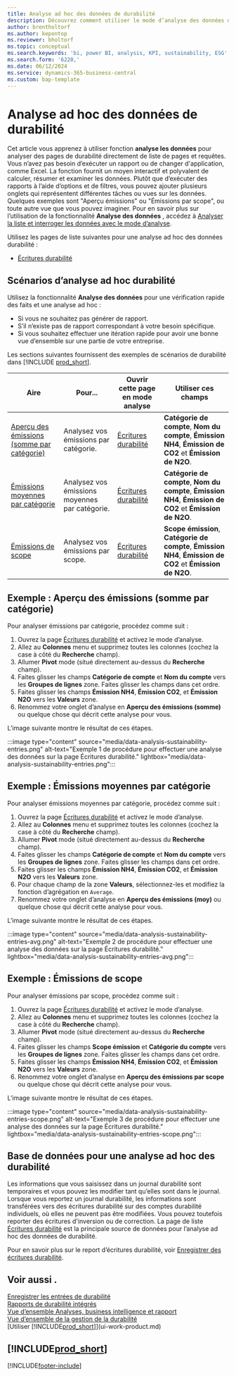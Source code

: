 ```yaml
---
title: Analyse ad hoc des données de durabilité
description: Découvrez comment utiliser le mode d’analyse des données de durabilité.
author: brentholtorf
ms.author: kepontop
ms.reviewer: bholtorf
ms.topic: conceptual
ms.search.keywords: 'bi, power BI, analysis, KPI, sustainability, ESG'
ms.search.form: '6220,'
ms.date: 06/12/2024
ms.service: dynamics-365-business-central
ms.custom: bap-template
---
```


# <a name="ad-hoc-analysis-of-sustainability-data"></a>Analyse ad hoc des données de durabilité

Cet article vous apprenez à utiliser fonction **analyse les données** pour analyser des pages de durabilité directement de liste de pages et requêtes. Vous n’avez pas besoin d’exécuter un rapport ou de changer d'application, comme Excel. La fonction fournit un moyen interactif et polyvalent de calculer, résumer et examiner les données. Plutôt que d’exécuter des rapports à l’aide d’options et de filtres, vous pouvez ajouter plusieurs onglets qui représentent différentes tâches ou vues sur les données. Quelques exemples sont "Aperçu émissions" ou "Émissions par scope", ou toute autre vue que vous pouvez imaginer. Pour en savoir plus sur l’utilisation de la fonctionnalité **Analyse des données** , accédez à [Analyser la liste et interroger les données avec le mode d’analyse](analysis-mode.md).

Utilisez les pages de liste suivantes pour une analyse ad hoc des données durabilité :

- [Écritures durabilité](https://businesscentral.dynamics.com/?page=6220)

## <a name="sustainability-ad-hoc-analysis-scenarios"></a>Scénarios d’analyse ad hoc durabilité

Utilisez la fonctionnalité **Analyse des données** pour une vérification rapide des faits et une analyse ad hoc :

- Si vous ne souhaitez pas générer de rapport.
- S’il n’existe pas de rapport correspondant à votre besoin spécifique.
- Si vous souhaitez effectuer une itération rapide pour avoir une bonne vue d’ensemble sur une partie de votre entreprise.

Les sections suivantes fournissent des exemples de scénarios de durabilité dans [!INCLUDE [prod_short](includes/prod_short.md)].

| Aire | Pour... | Ouvrir cette page en mode analyse | Utiliser ces champs |
| ---- | ----- | ------------------------------- |------------------- |
| [Aperçu des émissions (somme par catégorie)](#example-emission-overview-sum-by-category) | Analysez vos émissions par catégorie. | [Écritures durabilité](https://businesscentral.dynamics.com/?page=6220) | **Catégorie de compte**, **Nom du compte**, **Émission NH4**, **Émission de CO2** et **Émission de N2O**.|
| [Émissions moyennes par catégorie](#example-average-emissions-by-category) | Analysez vos émissions moyennes par catégorie. | [Écritures durabilité](https://businesscentral.dynamics.com/?page=6220) | **Catégorie de compte**, **Nom du compte**, **Émission NH4**, **Émission de CO2** et **Émission de N2O**.|
| [Émissions de scope](#example-emissions-by-scope) | Analysez vos émissions par scope. | [Écritures durabilité](https://businesscentral.dynamics.com/?page=6220) | **Scope émission**, **Catégorie de compte**, **Émission NH4**, **Émission de CO2** et **Émission de N2O**.|

## <a name="example-emission-overview-sum-by-category"></a>Exemple : Aperçu des émissions (somme par catégorie)

Pour analyser émissions par catégorie, procédez comme suit :

1. Ouvrez la page [Écritures durabilité](https://businesscentral.dynamics.com/?page=6220) et activez le mode d’analyse.
1. Allez au **Colonnes** menu et supprimez toutes les colonnes (cochez la case à côté du **Recherche** champ).
1. Allumer **Pivot** mode (situé directement au-dessus du **Recherche** champ).
1. Faites glisser les champs **Catégorie de compte** et **Nom du compte** vers les **Groupes de lignes** zone. Faites glisser les champs dans cet ordre.
1. Faites glisser les champs **Émission NH4**, **Émission CO2**, et **Émission N2O** vers les **Valeurs** zone.
1. Renommez votre onglet d’analyse en **Aperçu des émissions (somme)** ou quelque chose qui décrit cette analyse pour vous.

L’image suivante montre le résultat de ces étapes.

:::image type="content" source="media/data-analysis-sustainability-entries.png" alt-text="Exemple 1 de procédure pour effectuer une analyse des données sur la page Écritures durabilité." lightbox="media/data-analysis-sustainability-entries.png":::

## <a name="example-average-emissions-by-category"></a>Exemple : Émissions moyennes par catégorie

Pour analyser émissions moyennes par catégorie, procédez comme suit :

1. Ouvrez la page [Écritures durabilité](https://businesscentral.dynamics.com/?page=6220) et activez le mode d’analyse.
1. Allez au **Colonnes** menu et supprimez toutes les colonnes (cochez la case à côté du **Recherche** champ).
1. Allumer **Pivot** mode (situé directement au-dessus du **Recherche** champ).
1. Faites glisser les champs **Catégorie de compte** et **Nom du compte** vers les **Groupes de lignes** zone. Faites glisser les champs dans cet ordre.
1. Faites glisser les champs **Émission NH4**, **Émission CO2**, et **Émission N2O** vers les **Valeurs** zone.
1. Pour chaque champ de la zone **Valeurs**, sélectionnez-les et modifiez la fonction d’agrégation en `Average`.
1. Renommez votre onglet d’analyse en **Aperçu des émissions (moy)** ou quelque chose qui décrit cette analyse pour vous.

L’image suivante montre le résultat de ces étapes.

:::image type="content" source="media/data-analysis-sustainability-entries-avg.png" alt-text="Exemple 2 de procédure pour effectuer une analyse des données sur la page Écritures durabilité." lightbox="media/data-analysis-sustainability-entries-avg.png":::

## <a name="example-emissions-by-scope"></a>Exemple : Émissions de scope

Pour analyser émissions par scope, procédez comme suit :

1. Ouvrez la page [Écritures durabilité](https://businesscentral.dynamics.com/?page=6220) et activez le mode d’analyse.
1. Allez au **Colonnes** menu et supprimez toutes les colonnes (cochez la case à côté du **Recherche** champ).
1. Allumer **Pivot** mode (situé directement au-dessus du **Recherche** champ).
1. Faites glisser les champs **Scope émission** et **Catégorie du compte** vers les **Groupes de lignes** zone. Faites glisser les champs dans cet ordre.
1. Faites glisser les champs **Émission NH4**, **Émission CO2**, et **Émission N2O** vers les **Valeurs** zone.
1. Renommez votre onglet d’analyse en **Aperçu des émissions par scope** ou quelque chose qui décrit cette analyse pour vous.

L’image suivante montre le résultat de ces étapes.

:::image type="content" source="media/data-analysis-sustainability-entries-scope.png" alt-text="Exemple 3 de procédure pour effectuer une analyse des données sur la page Écritures durabilité." lightbox="media/data-analysis-sustainability-entries-scope.png":::

## <a name="data-foundation-for-ad-hoc-analysis-on-sustainability"></a>Base de données pour une analyse ad hoc des durabilité

Les informations que vous saisissez dans un journal durabilité sont temporaires et vous pouvez les modifier tant qu’elles sont dans le journal. Lorsque vous reportez un journal durabilité, les informations sont transférées vers des écritures durabilité sur des comptes durabilité individuels, où elles ne peuvent pas être modifiées. Vous pouvez toutefois reporter des écritures d'inversion ou de correction. La page de liste [Écritures durabilité](https://businesscentral.dynamics.com/?page=6220) est la principale source de données pour l’analyse ad hoc des données de durabilité.

Pour en savoir plus sur le report d’écritures durabilité, voir [Enregistrer des écritures durabilité](finance-sustainability-journal.md).

## <a name="see-also"></a>Voir aussi .

[Enregistrer les entrées de durabilité](finance-sustainability-journal.md)  
[Rapports de durabilité intégrés](sustainability-reports.md)   
[Vue d’ensemble Analyses, business intelligence et rapport](reports-bi-reporting.md)  
[Vue d’ensemble de la gestion de la durabilité](finance-manage-sustainability.md)   
[Utiliser [!INCLUDE[prod_short](includes/prod_short.md)]](ui-work-product.md)  

## [!INCLUDE[prod_short](includes/free_trial_md.md)]  

[!INCLUDE[footer-include](includes/footer-banner.md)]

